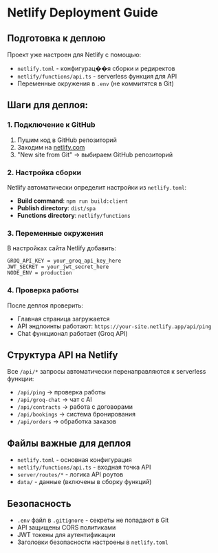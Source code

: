# Netlify Deployment Guide

## Подготовка к деплою

Проект уже настроен для Netlify с помощью:

- `netlify.toml` - конфигурац��я сборки и редиректов
- `netlify/functions/api.ts` - serverless функция для API
- Переменные окружения в `.env` (не коммитятся в Git)

## Шаги для деплоя:

### 1. Подключение к GitHub

1. Пушим код в GitHub репозиторий
2. Заходим на [netlify.com](https://netlify.com)
3. "New site from Git" → выбираем GitHub репозиторий

### 2. Настройка сборки

Netlify автоматически определит настройки из `netlify.toml`:

- **Build command**: `npm run build:client`
- **Publish directory**: `dist/spa`
- **Functions directory**: `netlify/functions`

### 3. Переменные окружения

В настройках сайта Netlify добавить:

```
GROQ_API_KEY = your_groq_api_key_here
JWT_SECRET = your_jwt_secret_here
NODE_ENV = production
```

### 4. Проверка работы

После деплоя проверить:

- Главная страница загружается
- API эндпоинты работают: `https://your-site.netlify.app/api/ping`
- Chat функционал работает (Groq API)

## Структура API на Netlify

Все `/api/*` запросы автоматически перенаправляются к serverless функции:

- `/api/ping` → проверка работы
- `/api/groq-chat` → чат с AI
- `/api/contracts` → работа с договорами
- `/api/bookings` → система бронирования
- `/api/orders` → обработка заказов

## Файлы важные для деплоя

- `netlify.toml` - основная конфигурация
- `netlify/functions/api.ts` - входная точка API
- `server/routes/*` - логика API роутов
- `data/` - данные (включены в сборку функций)

## Безопасность

- `.env` файл в `.gitignore` - секреты не попадают в Git
- API защищены CORS политиками
- JWT токены для аутентификации
- Заголовки безопасности настроены в `netlify.toml`
